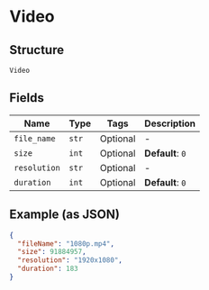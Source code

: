 
# Video

## Structure

`Video`

## Fields

| Name | Type | Tags | Description |
|  --- | --- | --- | --- |
| `file_name` | `str` | Optional | - |
| `size` | `int` | Optional | **Default**: `0` |
| `resolution` | `str` | Optional | - |
| `duration` | `int` | Optional | **Default**: `0` |

## Example (as JSON)

```json
{
  "fileName": "1080p.mp4",
  "size": 91884957,
  "resolution": "1920x1080",
  "duration": 183
}
```

